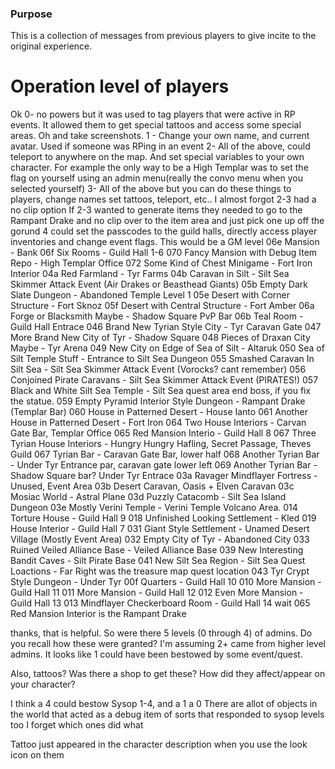 ### Purpose

This is a collection of messages from previous players to give incite to the original experience.

# Operation level of players

Ok 0- no powers but it was used to tag players that were active in RP events.
It allowed them to get special tattoos and access some special areas. Oh and take screenshots.
1 - Change your own name, and current avatar. Used if someone was RPing in an event
2- All of the above, could teleport to anywhere on the map. And set special variables to your own character. For example the only way to be a High Templar was to set the flag on yourself using an admin menu(really the convo menu when you selected yourself)
3- All of the above but you can do these things to players, change names set tattoos, teleport, etc..
I almost forgot 2-3 had a no clip option
If 2-3 wanted to generate items they needed to go to the Rampant Drake and no clip over to the item area and just pick one up off the gorund
4 could set the passcodes to the guild halls, directly access player inventories and change event flags. This would be  a GM level
06e Mansion - Bank
06f Six Rooms - Guild Hall 1-6
070 Fancy Mansion with Debug Item Repo - High Templar Office
072 Some Kind of Chest Minigame - Fort Iron Interior 
04a Red Farmland - Tyr Farms
04b Caravan in Silt - Silt Sea Skimmer Attack Event (Air Drakes or Beasthead Giants)
05b Empty Dark Slate Dungeon - Abandoned Temple Level 1
05e Desert with Corner Structure - Fort Sknoz
05f Desert with Central Structure - Fort Amber
06a Forge or Blacksmith Maybe - Shadow Square PvP Bar
06b Teal Room - Guild Hall Entrace
046 Brand New Tyrian Style City - Tyr Caravan Gate
047 More Brand New City of Tyr - Shadow Square
048 Pieces of Draxan City Maybe - Tyr Arena
049 New City on Edge of Sea of Silt - Altaruk
050 Sea of Silt Temple Stuff - Entrance to Silt Sea Dungeon 
055 Smashed Caravan In Silt Sea - Silt Sea Skimmer Attack Event (Vorocks? cant remember)
056 Conjoined Pirate Caravans - Silt Sea Skimmer Attack Event (PIRATES!)
057 Black and White Silt Sea Temple - Silt Sea quest area end boss, if you fix the statue. 
059 Empty Pyramid Interior Style Dungeon - Rampant Drake (Templar Bar)
060 House in Patterned Desert - House Ianto
061 Another House in Patterned Desert - Fort Iron
064 Two House Interiors - Carvan Gate Bar, Templar Office
065 Red Mansion Interio - Guild Hall 8
067 Three Tyrian House Interiors - Hungry Hungry Hafling, Secret Passage, Theves Guild
067 Tyrian Bar - Caravan Gate Bar, lower half
068 Another Tyrian Bar - Under Tyr Entrance par, caravan gate lower left
069 Another Tyrian Bar - Shadow Square bar? Under Tyr Entrace
03a Ravager Mindflayer Fortress - Unused, Event Area
03b Desert Caravan, Oasis + Elven Caravan
03c Mosiac World - Astral Plane
03d Puzzly Catacomb - Silt Sea Island Dungeon
03e Mostly Verini Temple - Verini Temple Volcano Area. 
014 Torture House - Guild Hall 9
018 Unfinished Looking Settlement - Kled
019 House Interior - Guild Hall 7
031 Giant Style Settlement - Unamed Desert Village (Mostly Event Area)
032 Empty City of Tyr - Abandoned City 
033 Ruined Veiled Alliance Base - Veiled Alliance Base
039 New Interesting Bandit Caves - Silt Pirate Base
041 New Silt Sea Region - Silt Sea Quest Loactions - Far Right was the treasure map quest location
043 Tyr Crypt Style Dungeon - Under Tyr
00f Quarters - Guild Hall 10
010 More Mansion - Guild Hall 11
011 More Mansion - Guild Hall 12
012 Even More Mansion - Guild Hall 13
013 Mindflayer Checkerboard Room - Guild Hall 14
wait 065 Red Mansion Interior is the  Rampant Drake


  thanks, that is helpful. So were there 5 levels (0 through 4) of admins. Do you recall how these were granted? I'm assuming 2+ came from higher level admins. It looks like 1 could have been bestowed by some event/quest.

Also, tattoos? Was there a shop to get these? How did they affect/appear on your character?

I think a 4 could bestow Sysop 1-4, and a 1 a 0
There are allot of objects in the world that acted as a debug item of sorts that responded to sysop levels too
I forget which ones did what

Tattoo just appeared in the character description when you use the look icon on them

